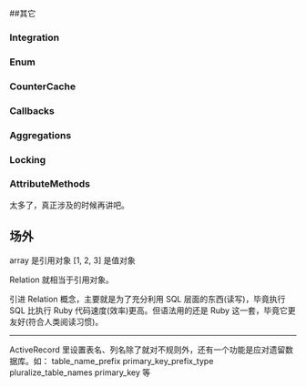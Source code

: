 ##其它


### Integration

### Enum

### CounterCache

### Callbacks

### Aggregations

### Locking

### AttributeMethods

太多了，真正涉及的时候再讲吧。

## 场外

array 是引用对象
[1, 2, 3] 是值对象

Relation 就相当于引用对象。

引进 Relation 概念，主要就是为了充分利用 SQL 层面的东西(读写)，毕竟执行 SQL 比执行 Ruby 代码速度(效率)更高。但语法用的还是 Ruby 这一套，毕竟它更友好(符合人类阅读习惯)。

----------

ActiveRecord 里设置表名、列名除了就对不规则外，还有一个功能是应对遗留数据库。如：
table_name_prefix
primary_key_prefix_type
pluralize_table_names
primary_key
等
